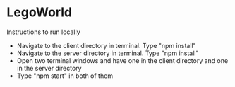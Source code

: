 # LegoWorld

Instructions to run locally 
- Navigate to the client directory in terminal.  Type "npm install"
- Navigate to the server directory in terminal. Type "npm install"
- Open two terminal windows and have one in the client directory and one in the server directory
- Type "npm start" in both of them

